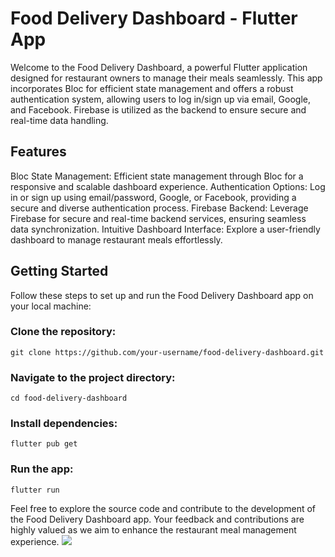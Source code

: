 # Food Delivery Dashboard - Flutter App
Welcome to the Food Delivery Dashboard, a powerful Flutter application designed for restaurant owners to manage their meals seamlessly. This app incorporates Bloc for efficient state management and offers a robust authentication system, allowing users to log in/sign up via email, Google, and Facebook. Firebase is utilized as the backend to ensure secure and real-time data handling.

## Features
Bloc State Management: Efficient state management through Bloc for a responsive and scalable dashboard experience.
Authentication Options: Log in or sign up using email/password, Google, or Facebook, providing a secure and diverse authentication process.
Firebase Backend: Leverage Firebase for secure and real-time backend services, ensuring seamless data synchronization.
Intuitive Dashboard Interface: Explore a user-friendly dashboard to manage restaurant meals effortlessly.
## Getting Started
Follow these steps to set up and run the Food Delivery Dashboard app on your local machine:

### Clone the repository:


```
git clone https://github.com/your-username/food-delivery-dashboard.git
```
### Navigate to the project directory:
```
cd food-delivery-dashboard
```

### Install dependencies:

```
flutter pub get
```
### Run the app:

```
flutter run
```
Feel free to explore the source code and contribute to the development of the Food Delivery Dashboard app. Your feedback and contributions are highly valued as we aim to enhance the restaurant meal management experience.
<img src="https://github.com/MuhanadIbrahim/notes_app/assets/131565465/3e99b0b4-02c4-432c-ac57-8b8bd2ebc6f0">

